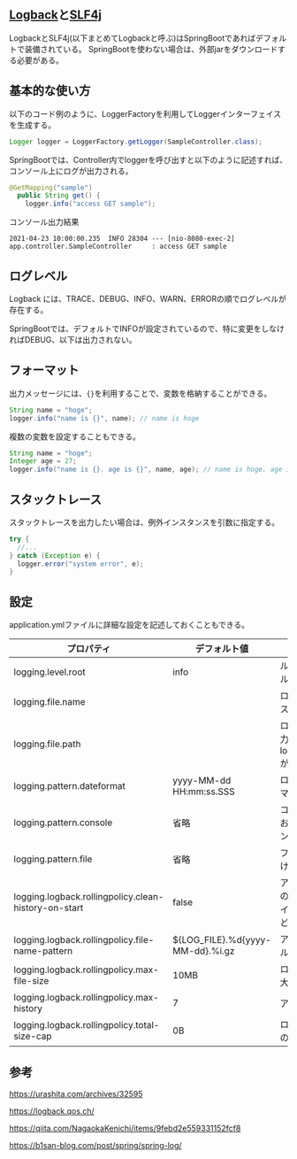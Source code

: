 ## [Logback](#)と[SLF4j](https://www.slf4j.org/download.html)

LogbackとSLF4j(以下まとめてLogbackと呼ぶ)はSpringBootであればデフォルトで装備されている。
SpringBootを使わない場合は、外部jarをダウンロードする必要がある。

## 基本的な使い方

以下のコード例のように、LoggerFactoryを利用してLoggerインターフェイスを生成する。

```Java
Logger logger = LoggerFactory.getLogger(SampleController.class);
```

SpringBootでは、Controller内でloggerを呼び出すと以下のように記述すれば、コンソール上にログが出力される。

```Java
@GetMapping("sample")
  public String get() {
    logger.info("access GET sample");
```

コンソール出力結果

```console
2021-04-23 10:00:00.235  INFO 28304 --- [nio-8080-exec-2] app.controller.SampleController     : access GET sample
```

## ログレベル

Logback には、TRACE、DEBUG、INFO、WARN、ERRORの順でログレベルが存在する。

SpringBootでは、デフォルトでINFOが設定されているので、特に変更をしなければDEBUG、以下は出力されない。

## フォーマット

出力メッセージには、`{}`を利用することで、変数を格納することができる。

```Java
String name = "hoge";
logger.info("name is {}", name); // name is hoge
```

複数の変数を設定することもできる。

```Java
String name = "hoge";
Integer age = 27; 
logger.info("name is {}. age is {}", name, age); // name is hoge. age is 27
```

## スタックトレース

スタックトレースを出力したい場合は、例外インスタンスを引数に指定する。

```Java
try {
  //...
} catch (Exception e) {
  logger.error("system error", e);
}
```

## 設定

application.ymlファイルに詳細な設定を記述しておくこともできる。

プロパティ|デフォルト値|説明
--|--|--
logging.level.root|info|ルートのログレベル
logging.file.name|	|ログファイルのパス
logging.file.path|	|ログファイルの出力先フォルダパス logging.file.nameが優先される
logging.pattern.dateformat|yyyy-MM-dd HH:mm:ss.SSS|ログの日付フォーマット
logging.pattern.console|省略|コンソール出力における出力パターン
logging.pattern.file|省略|ファイル出力における出力パターン
logging.logback.rollingpolicy.clean-history-on-start|false|アプリケーションの起動時にアーカイブを削除するかどうか
logging.logback.rollingpolicy.file-name-pattern|${LOG_FILE}.%d{yyyy-MM-dd}.%i.gz|アーカイブファイル名のパターン
logging.logback.rollingpolicy.max-file-size|10MB|ログファイルの最大サイズ
logging.logback.rollingpolicy.max-history|7|アーカイブ日数
logging.logback.rollingpolicy.total-size-cap|0B|ログバックアップの合計サイズ

## 参考

https://urashita.com/archives/32595

https://logback.qos.ch/

https://qiita.com/NagaokaKenichi/items/9febd2e559331152fcf8

https://b1san-blog.com/post/spring/spring-log/
